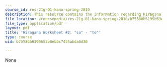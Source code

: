 ```yaml
---
course_id: res-21g-01-kana-spring-2010
description: This resource contains the information regarding Hiragana.
file_location: /coursemedia/res-21g-01-kana-spring-2010/b75580b6199b53e8eb0c7455abda0d30_MITRES_21G_01S10_h2.pdf
file_type: application/pdf
layout: pdf
title: 'Hiragana Worksheet #2: "sa" - "to"'
type: course
uid: b75580b6199b53e8eb0c7455abda0d30

---
```

None